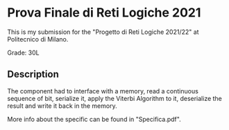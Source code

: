 # Prova Finale di Reti Logiche 2021

This is my submission for the "Progetto di Reti Logiche 2021/22" at Politecnico di Milano.

Grade: 30L

## Description

The component had to interface with a memory, read a continuous sequence of bit, serialize it, apply the Viterbi Algorithm to it, deserialize the result and write it back in the memory. 

More info about the specific can be found in "Specifica.pdf".
